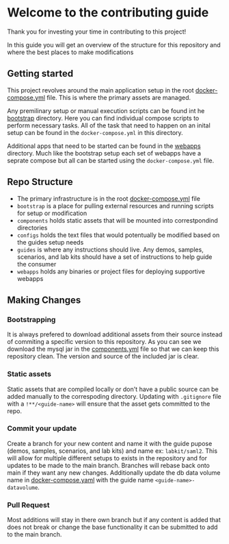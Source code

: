 # Welcome to the contributing guide

Thank you for investing your time in contributing to this project!

In this guide you will get an overview of the structure for this repository and where the best places to make modifications

## Getting started

This project revolves around the main application setup in the root [docker-compose.yml](docker-compose.yml) file. This is where the primary assets are managed.

Any premilinary setup or manual execution scripts can be found int he [bootstrap](bootstrap) directory. Here you can find individual compose scripts to perform necessary tasks. All of the task that need to happen on an inital setup can be found in the `docker-compose.yml` in this directory.

Additional apps that need to be started can be found in the [webapps](webapps) directory. Much like the bootstrap setup each set of webapps have a seprate compose but all can be started using the `docker-compose.yml` file.

## Repo Structure

- The primary infrastructure is in the root [docker-compose.yml](docker-compose.yml) file
- `bootstrap` is a place for pulling external resources and running scripts for setup or modification
- `components` holds static assets that will be mounted into correstpondind directories
- `configs` holds the text files that would potentually be modified based on the guides setup needs
- `guides` is where any instructions should live. Any demos, samples, scenarios, and lab kits should have a set of instructions to help guide the consumer
- `webapps` holds any binaries or project files for deploying supportive webapps

## Making Changes

### Bootstrapping

It is always prefered to download additional assets from their source instead of commiting a specific version to this repository. As you can see we download the mysql jar in the [components.yml](bootstrap/components.yml) file so that we can keep this repository clean. The version and source of the included jar is clear.

### Static assets

Static assets that are compiled locally or don't have a public source can be added manually to the correspoding directory. Updating with `.gitignore` file with a `!**/<guide-name>` will ensure that the asset gets committed to the repo.

### Commit your update

Create a branch for your new content and name it with the guide pupose (demos, samples, scenarios, and lab kits) and name ex: `labkit/saml2`. This will allow for multiple different setups to exists in the repository and for updates to be made to the main branch. Branches will rebase back onto main if they want any new changes. Additionally update the db data volume name in [docker-compose.yaml](docker-compose.yml) with the guide name `<guide-name>-datavolume`.

### Pull Request

Most additions will stay in there own branch but if any content is added that does not break or change the base functionality it can be submitted to add to the main branch.
